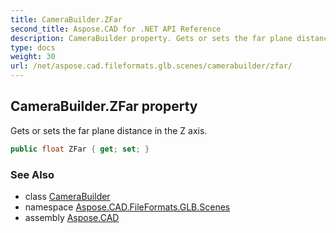 ```yaml
---
title: CameraBuilder.ZFar
second_title: Aspose.CAD for .NET API Reference
description: CameraBuilder property. Gets or sets the far plane distance in the Z axis
type: docs
weight: 30
url: /net/aspose.cad.fileformats.glb.scenes/camerabuilder/zfar/
---
```

## CameraBuilder.ZFar property

Gets or sets the far plane distance in the Z axis.

```csharp
public float ZFar { get; set; }
```

### See Also

* class [CameraBuilder](../)
* namespace [Aspose.CAD.FileFormats.GLB.Scenes](../../camerabuilder/)
* assembly [Aspose.CAD](../../../)


